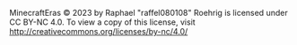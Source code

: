 MinecraftEras © 2023 by Raphael "raffel080108" Roehrig is licensed under CC BY-NC 4.0. To view a copy of this license, visit http://creativecommons.org/licenses/by-nc/4.0/

